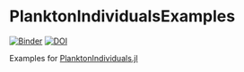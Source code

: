 # PlanktonIndividualsExamples
[![Binder](https://mybinder.org/badge_logo.svg)](https://mybinder.org/v2/gh/zhenwu0728/PlanktonIndividualsExamples/master)
[![DOI](https://zenodo.org/badge/270127693.svg)](https://zenodo.org/badge/latestdoi/270127693)

Examples for [PlanktonIndividuals.jl](https://github.com/zhenwu0728/PlanktonIndividuals.jl)
